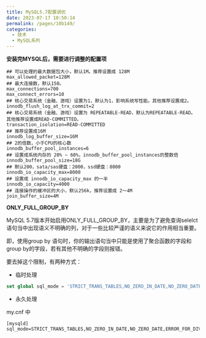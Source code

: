 ```yaml
---
title: MySQL5.7配置调优
date: 2023-07-17 10:50:14
permalink: /pages/10b149/
categories:
  - 技术
  - MySQL系列
---
```


**安装完MYSQL后，需要进行调整的配置项**

```properties
## 可以处理的最大数据包大小，默认1M。推荐设置成 128M
max_allowed_packet=128M
## 最大连接数，默认150。
max_connections=700	
max_connect_errors=10
## 核心交易系统（金融、游戏）设置为1，默认为1，影响系统写性能。其他推荐设置成2。
innodb_flush_log_at_trx_commit=2
## 核心交易系统（金融、游戏）设置为 REPEATABLE-READ，默认为REPEATABLE-READ。其他推荐设置成READ-COMMITTED。
transaction_isolation=READ-COMMITTED
## 推荐设置成16M
innodb_log_buffer_size=16M
## 2的倍数，小于CPU的核心数
innodb_buffer_pool_instances=6
## 设置成系统内存的 20% ~ 60%，innodb_buffer_pool_instances的整数倍
innodb_buffer_pool_size=18G
## 默认200，sata/sas硬盘：2000，ssd硬盘：8000
innodb_io_capacity_max=8000
## 设置成 innodb_io_capacity_max 的一半
innodb_io_capacity=4000
## 连接操作的缓冲区的大小，默认256k，推荐设置成 2～4M
join_buffer_size=4M
```

**ONLY_FULL_GROUP_BY**

MySQL 5.7版本开始启用ONLY_FULL_GROUP_BY，主要是为了避免查询selelct语句当中出现语义不明确的列，对于一些比较严谨的语义来说它的作用相当重要。

即，使用group by 语句时，你的输出语句当中只能是使用了聚合函数的字段和group by的字段，若有其他不明确的字段则报错。

要去掉这个限制，有两种方式：

- 临时处理
```sql
set global sql_mode = 'STRICT_TRANS_TABLES,NO_ZERO_IN_DATE,NO_ZERO_DATE,ERROR_FOR_DIVISION_BY_ZERO,NO_ENGINE_SUBSTITUTION';
```

- 永久处理

my.cnf 中

```properties
[mysqld] 
sql_mode=STRICT_TRANS_TABLES,NO_ZERO_IN_DATE,NO_ZERO_DATE,ERROR_FOR_DIVISION_BY_ZERO,NO_ENGINE_SUBSTITUTION
```



